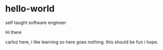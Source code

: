 # hello-world

self taught software engineer 


Hi there

carloz here, i like learning so here goes nothing.
this should be fun i hope.
